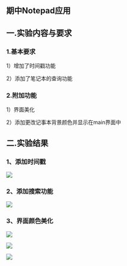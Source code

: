 ## 期中Notepad应用

## 一.实验内容与要求

### 1.基本要求

1）增加了时间戳功能

2）添加了笔记本的查询功能

### 2.附加功能

1）界面美化

2）添加更改记事本背景颜色并显示在main界面中

## 二.实验结果


### 1、添加时间戳

![](http://m.qpic.cn/psb?/V12e5dyR1bzWxY/rhuFYbkgDRYLBbJkQp7CnLoLnkH6hHHNBmWZwg*ccSs!/b/dLgAAAAAAAAA&bo=zwFbAwAAAAADF6Q!&rf=viewer_4)

### 2、添加搜索功能

![](http://m.qpic.cn/psb?/V12e5dyR1bzWxY/UHTLlKaO9EDt6QOmyFHHMDHdzR*2Zulg99PlMZycFxA!/b/dDUBAAAAAAAA&bo=zwFbAwAAAAADF6Q!&rf=viewer_4)

### 3、界面颜色美化

![](http://m.qpic.cn/psb?/V12e5dyR1bzWxY/Tx7cjGpIt2m.bWIcL6926NRDP6USOV8EcSZdB0h4Ozk!/b/dL8AAAAAAAAA&bo=zwFbAwAAAAADF6Q!&rf=viewer_4)

![](http://m.qpic.cn/psb?/V12e5dyR1bzWxY/f24GIKpv2VMEuAXzyJ.deVo3As.t2rFyaExSmkj2Ha0!/b/dAQBAAAAAAAA&bo=zwFbAwAAAAADF6Q!&rf=viewer_4)

![](http://m.qpic.cn/psb?/V12e5dyR1bzWxY/Al9eRIwqcM.8iDVzDWxUw3d2vz4h1lMIF0e1LPa3MHo!/b/dAQBAAAAAAAA&bo=zwFbAwAAAAADF6Q!&rf=viewer_4)
